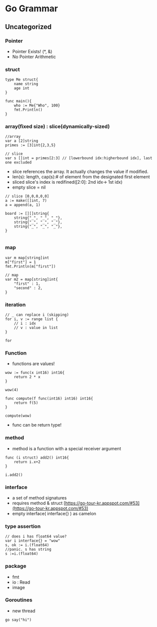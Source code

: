 # Go Grammar
## Uncategorized
### Pointer
- Pointer Exists! (*, &)
- No Pointer Arithmetic

### struct
```
type Me struct{
    name string
    age int
}

func main(){
    who := Me{"Who", 100}
    fmt.Println()
}
```

### array(fixed size) : slice(dynamically-sized)
```
//array
var a [2]string
primes := [3]int{2,3,5}

// slice
var s []int = primes[2:3] // [lowerbound idx:higherbound idx], last one excluded

```
- slice references the array. It actually changes the value if modified.
- len(s): length, cap(s):# of element from the designated first element
- sliced slice's index is redifined([2:0]: 2nd idx-> 1st idx)
- empty slice = nil

```
// slice [0,0,0,0,0]
a := make([]int, 7)
a = append(a, 1)

board := [][]string{
	string{"_", "_", "_"},
	string{"_", "_", "_"},
	string{"_", "_", "_"},
}
	
```

### map
```
var m map[string]int
m["first"] = 1
fmt.Println(m["first"])

// map 
var m2 = map[string]int{
    "first" : 1,
    "second" : 2,
}

```

### iteration
```
// _ can replace i (skipping)
for i, v := range list {
    // i : idx
    // v : value in list
}

for
```

### Function
- functions are values!
```
wow := func(x int16) int16{
    return 2 * x
}

wow(4)

func compute(f func(int16) int16) int16{
    return f(5)
}

compute(wow)

```
- func can be return type!


### method
- method is a function with a special receiver argument
```
func (i struct) add2() int16{
    return i.x+2
}

i.add2()
```

### interface
- a set of method signatures
- requires method & struct 
[https://go-tour-kr.appspot.com/#53](https://go-tour-kr.appspot.com/#53)
- empty interface( interface{} ) as camelon

### type assertion
```
// does i has float64 value?
var i interface{} = "wow"
s, ok := i.(float64)
//panic. s has string
s :=i.(float64)
```


### package
- fmt
- io : Read
- image

### Goroutines
- new thread
```
go say("hi")
```

